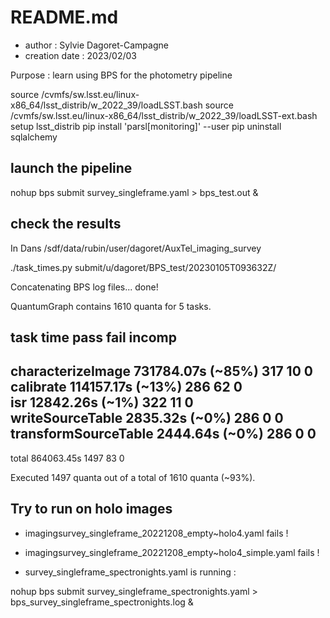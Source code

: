 # README.md

- author : Sylvie Dagoret-Campagne 
- creation date : 2023/02/03


Purpose : learn using BPS for the photometry  pipeline


source /cvmfs/sw.lsst.eu/linux-x86_64/lsst_distrib/w_2022_39/loadLSST.bash 
source /cvmfs/sw.lsst.eu/linux-x86_64/lsst_distrib/w_2022_39/loadLSST-ext.bash
setup lsst_distrib
pip install 'parsl[monitoring]' --user
pip uninstall sqlalchemy


## launch the pipeline
nohup bps submit survey_singleframe.yaml > bps_test.out &

## check the results

In Dans /sdf/data/rubin/user/dagoret/AuxTel_imaging_survey


./task_times.py  submit/u/dagoret/BPS_test/20230105T093632Z/

Concatenating BPS log files... done!

QuantumGraph contains 1610 quanta for 5 tasks.

task                              time                  pass     fail     incomp
--------------------------------------------------------------------------------
characterizeImage                 731784.07s (~85%)     317      10       0     
calibrate                         114157.17s (~13%)     286      62       0     
isr                               12842.26s (~1%)       322      11       0     
writeSourceTable                  2835.32s (~0%)        286      0        0     
transformSourceTable              2444.64s (~0%)        286      0        0     
--------------------------------------------------------------------------------
total                             864063.45s            1497     83       0     

Executed 1497 quanta out of a total of 1610 quanta (~93%).



## Try to run on holo images


- imagingsurvey_singleframe_20221208_empty~holo4.yaml fails !
        
- imagingsurvey_singleframe_20221208_empty~holo4_simple.yaml fails ! 

- survey_singleframe_spectronights.yaml is running :


nohup bps submit survey_singleframe_spectronights.yaml > bps_survey_singleframe_spectronights.log &

